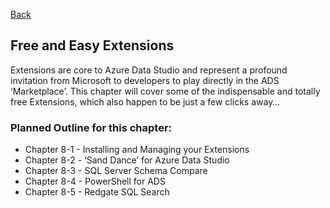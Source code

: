 [Back](../readme.md)

## Free and Easy Extensions

Extensions are core to Azure Data Studio and represent a profound invitation from Microsoft to developers to play directly in the ADS ‘Marketplace’. This chapter will cover some of the indispensable and totally free Extensions, which also happen to be just a few clicks away…

### Planned Outline for this chapter:

- Chapter 8-1 - Installing and Managing your Extensions
- Chapter 8-2 - ‘Sand Dance’ for Azure Data Studio
- Chapter 8-3 - SQL Server Schema Compare
- Chapter 8-4 - PowerShell for ADS
- Chapter 8-5 - Redgate SQL Search